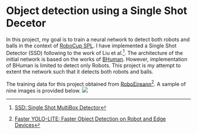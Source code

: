 # Object detection using a Single Shot Decetor
In this project, my goal is to train a neural network to detect both robots and balls in the context of [RoboCup SPL](https://spl.robocup.org/). 
I have implemented a Single Shot Detector (SSD) following to the work of Liu et al.[^1]. The architecture of the initial network is based on the works of [BHuman](https://github.com/bhuman/BHumanCodeRelease). 
However, implementation of BHuman is limited to detect only Robots. This project is my attempt to extent the network such that it detects both robots and balls.

The training data for this project obtained from [RoboEireann](https://roboeireann.maynoothuniversity.ie/research/SPLObjDetectDatasetV2.zip)[^2]. A sample of nine images is provided below.
![](visualization/example.png)
[^1]:[SSD: Single Shot MultiBox Detector](https://arxiv.org/abs/1512.02325)
[^2]:[Faster YOLO-LITE: Faster Object Detection on Robot and Edge Devices](https://link.springer.com/chapter/10.1007/978-3-030-98682-7_19)
